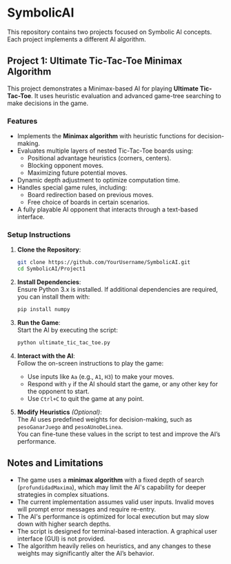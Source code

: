 # SymbolicAI

This repository contains two projects focused on Symbolic AI concepts. Each project implements a different AI algorithm.

## Project 1: Ultimate Tic-Tac-Toe Minimax Algorithm

This project demonstrates a Minimax-based AI for playing **Ultimate Tic-Tac-Toe**. It uses heuristic evaluation and advanced game-tree searching to make decisions in the game.

### Features
- Implements the **Minimax algorithm** with heuristic functions for decision-making.
- Evaluates multiple layers of nested Tic-Tac-Toe boards using:
  - Positional advantage heuristics (corners, centers).
  - Blocking opponent moves.
  - Maximizing future potential moves.
- Dynamic depth adjustment to optimize computation time.
- Handles special game rules, including:
  - Board redirection based on previous moves.
  - Free choice of boards in certain scenarios.
- A fully playable AI opponent that interacts through a text-based interface.

### Setup Instructions
1. **Clone the Repository**:
   ```bash
   git clone https://github.com/YourUsername/SymbolicAI.git
   cd SymbolicAI/Project1

2. **Install Dependencies**:  
   Ensure Python 3.x is installed. If additional dependencies are required, you can install them with:  
   ```bash
   pip install numpy

3. **Run the Game**:  
   Start the AI by executing the script:  
   ```bash
   python ultimate_tic_tac_toe.py

4. **Interact with the AI**:  
   Follow the on-screen instructions to play the game:  
   - Use inputs like `Aa` (e.g., `A1`, `H3`) to make your moves.  
   - Respond with `y` if the AI should start the game, or any other key for the opponent to start.  
   - Use `Ctrl+C` to quit the game at any point.

5. **Modify Heuristics** *(Optional)*:  
   The AI uses predefined weights for decision-making, such as `pesoGanarJuego` and `pesoAUnoDeLinea`.  
   You can fine-tune these values in the script to test and improve the AI’s performance.

## Notes and Limitations
- The game uses a **minimax algorithm** with a fixed depth of search (`profundidadMaxima`), which may limit the AI's capability for deeper strategies in complex situations.
- The current implementation assumes valid user inputs. Invalid moves will prompt error messages and require re-entry.
- The AI's performance is optimized for local execution but may slow down with higher search depths.
- The script is designed for terminal-based interaction. A graphical user interface (GUI) is not provided.
- The algorithm heavily relies on heuristics, and any changes to these weights may significantly alter the AI’s behavior.

